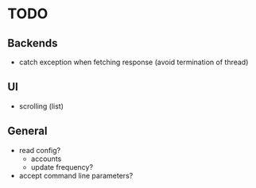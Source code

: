 # TODO

## Backends
* catch exception when fetching response
  (avoid termination of thread)

## UI
 * scrolling (list)

## General
* read config?
  - accounts
  - update frequency?
* accept command line parameters?
